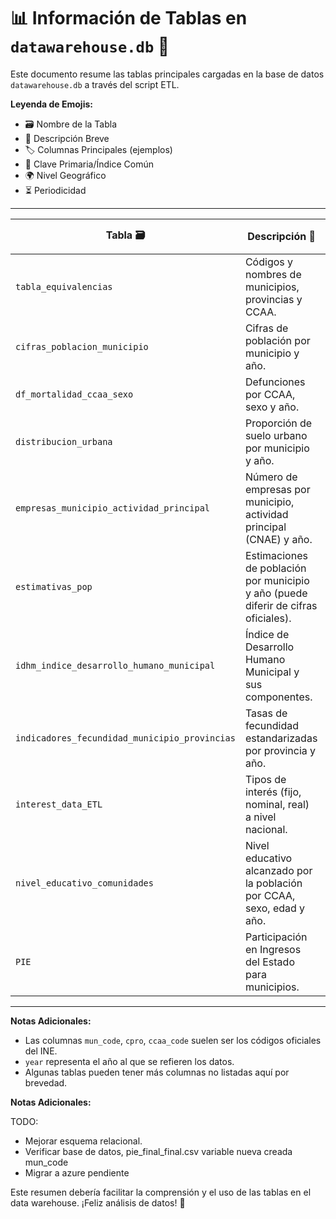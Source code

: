# 📊 Información de Tablas en `datawarehouse.db` 🏦

Este documento resume las tablas principales cargadas en la base de datos `datawarehouse.db` a través del script ETL.

**Leyenda de Emojis:**
* 🗃️ Nombre de la Tabla
* 📄 Descripción Breve
* 🏷️ Columnas Principales (ejemplos)
* 🔑 Clave Primaria/Índice Común
* 🌍 Nivel Geográfico
* ⏳ Periodicidad

---

| Tabla 🗃️                               | Descripción 📄                                                                 | Columnas Principales 🏷️                                  | 🔑 Clave/Índice | 🌍 Nivel Geo | ⏳ Periodicidad |
|-----------------------------------------|--------------------------------------------------------------------------------|-----------------------------------------------------------|-----------------|--------------|-----------------|
| `tabla_equivalencias`                   | Códigos y nombres de municipios, provincias y CCAA.                            | `CMUN`, `CPRO`, `CCAA`, `NOMBRE_MUNICIPIO`, `NOMBRE_PROVINCIA` | `CMUN`          | Municipal    | Estática        |
| `cifras_poblacion_municipio`            | Cifras de población por municipio y año.                                       | `mun_code`, `year`, `poblacion_total`, `hombres`, `mujeres` | `mun_code`, `year` | Municipal    | Anual           |
| `df_mortalidad_ccaa_sexo`               | Defunciones por CCAA, sexo y año.                                              | `ccaa_code`, `sex`, `year`, `total_muertes`               | `ccaa_code`, `year`, `sex` | CCAA         | Anual           |
| `distribucion_urbana`                   | Proporción de suelo urbano por municipio y año.                                | `mun_code`, `year`, `proporcion_urbana`                   | `mun_code`, `year` | Municipal    | Anual           |
| `empresas_municipio_actividad_principal` | Número de empresas por municipio, actividad principal (CNAE) y año.            | `mun_code`, `year`, `CNAE`, `total_empresas`              | `mun_code`, `year`, `CNAE` | Municipal    | Anual           |
| `estimativas_pop`                       | Estimaciones de población por municipio y año (puede diferir de cifras oficiales). | `mun_code`, `year`, `poblacion`                           | `mun_code`, `year` | Municipal    | Anual           |
| `idhm_indice_desarrollo_humano_municipal` | Índice de Desarrollo Humano Municipal y sus componentes.                       | `mun_code`, `year`, `idh_municipal`, `renta_pc`, `esperanza_vida` | `mun_code`, `year` | Municipal    | Anual           |
| `indicadores_fecundidad_municipio_provincias` | Tasas de fecundidad estandarizadas por provincia y año.                      | `cpro`, `year`, `tasa_fert_prov`, `provincias_name`       | `cpro`, `year`  | Provincial   | Anual           |
| `interest_data_ETL`                     | Tipos de interés (fijo, nominal, real) a nivel nacional.                       | `date`, `interest_fixed`, `interest_nominal`, `interest_real` | `date`          | Nacional     | Diaria/Mensual  |
| `nivel_educativo_comunidades`           | Nivel educativo alcanzado por la población por CCAA, sexo, edad y año.         | `ccaa_code`, `year`, `nivel_educativo`, `sexo`, `edad_grupo` | `ccaa_code`, `year`, `nivel_educativo`, `sexo`, `edad_grupo` | CCAA         | Anual           |
| `PIE`                                   | Participación en Ingresos del Estado para municipios.                          | `mun_code`, `year`, `importe_total_PIE`, `poblacion_derecho` | `mun_code`, `year` | Municipal    | Anual           |

---

**Notas Adicionales:**
* Las columnas `mun_code`, `cpro`, `ccaa_code` suelen ser los códigos oficiales del INE.
* `year` representa el año al que se refieren los datos.
* Algunas tablas pueden tener más columnas no listadas aquí por brevedad.

**Notas Adicionales:**

TODO: 

- Mejorar esquema relacional.
- Verificar base de datos, pie_final_final.csv variable nueva creada mun_code
- Migrar a azure pendiente

Este resumen debería facilitar la comprensión y el uso de las tablas en el data warehouse. ¡Feliz análisis de datos! 🚀
